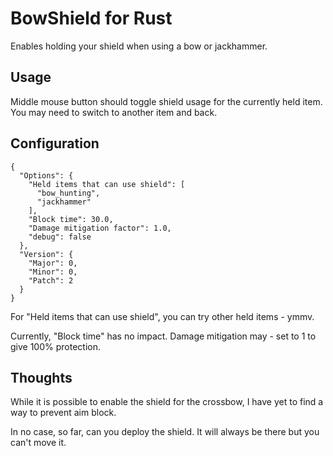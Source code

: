 # BowShield for Rust

Enables holding your shield when using a bow or jackhammer.

## Usage
Middle mouse button should toggle shield usage for the currently held item.  You may need to switch to another item and back.

## Configuration
```
{
  "Options": {
    "Held items that can use shield": [
      "bow_hunting",
      "jackhammer"
    ],
    "Block time": 30.0,
    "Damage mitigation factor": 1.0,
    "debug": false
  },
  "Version": {
    "Major": 0,
    "Minor": 0,
    "Patch": 2
  }
}
```

For "Held items that can use shield", you can try other held items - ymmv.

Currently, "Block time" has no impact.  Damage mitigation may - set to 1 to give 100% protection.

## Thoughts

While it is possible to enable the shield for the crossbow, I have yet to find a way to prevent aim block.

In no case, so far, can you deploy the shield.  It will always be there but you can't move it.
